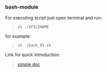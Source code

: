 ### bash-module

For executing script just open terminal and run:
> `sh ./$FILENAME`

for example:
> `sh ./bash_01.sh`

Link for quick introduction:
> [simple doc](http://www.panix.com/~elflord/unix/bash-tute.html)